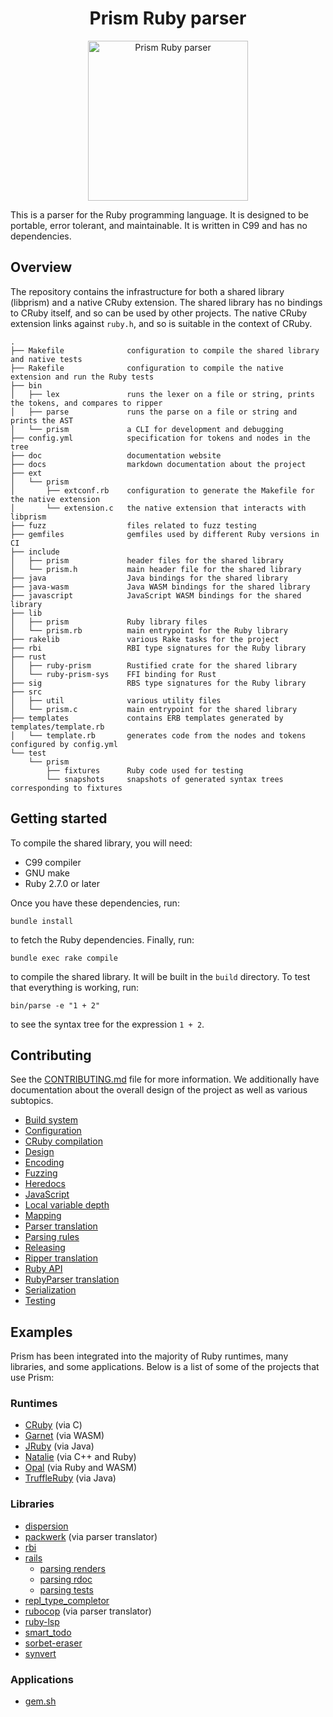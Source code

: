 <h1 align="center">Prism Ruby parser</h1>
<div align="center">
  <img alt="Prism Ruby parser" height="256px" src="https://github.com/ruby/prism/blob/main/doc/images/prism.png?raw=true">
</div>

This is a parser for the Ruby programming language. It is designed to be portable, error tolerant, and maintainable. It is written in C99 and has no dependencies.

## Overview

The repository contains the infrastructure for both a shared library (libprism) and a native CRuby extension. The shared library has no bindings to CRuby itself, and so can be used by other projects. The native CRuby extension links against `ruby.h`, and so is suitable in the context of CRuby.

```
.
├── Makefile              configuration to compile the shared library and native tests
├── Rakefile              configuration to compile the native extension and run the Ruby tests
├── bin
│   ├── lex               runs the lexer on a file or string, prints the tokens, and compares to ripper
│   ├── parse             runs the parse on a file or string and prints the AST
│   └── prism             a CLI for development and debugging
├── config.yml            specification for tokens and nodes in the tree
├── doc                   documentation website
├── docs                  markdown documentation about the project
├── ext
│   └── prism
│       ├── extconf.rb    configuration to generate the Makefile for the native extension
│       └── extension.c   the native extension that interacts with libprism
├── fuzz                  files related to fuzz testing
├── gemfiles              gemfiles used by different Ruby versions in CI
├── include
│   ├── prism             header files for the shared library
│   └── prism.h           main header file for the shared library
├── java                  Java bindings for the shared library
├── java-wasm             Java WASM bindings for the shared library
├── javascript            JavaScript WASM bindings for the shared library
├── lib
│   ├── prism             Ruby library files
│   └── prism.rb          main entrypoint for the Ruby library
├── rakelib               various Rake tasks for the project
├── rbi                   RBI type signatures for the Ruby library
├── rust
│   ├── ruby-prism        Rustified crate for the shared library
│   └── ruby-prism-sys    FFI binding for Rust
├── sig                   RBS type signatures for the Ruby library
├── src
│   ├── util              various utility files
│   └── prism.c           main entrypoint for the shared library
├── templates             contains ERB templates generated by templates/template.rb
│   └── template.rb       generates code from the nodes and tokens configured by config.yml
└── test
    └── prism
        ├── fixtures      Ruby code used for testing
        └── snapshots     snapshots of generated syntax trees corresponding to fixtures
```

## Getting started

To compile the shared library, you will need:

* C99 compiler
* GNU make
* Ruby 2.7.0 or later

Once you have these dependencies, run:

```
bundle install
```

to fetch the Ruby dependencies. Finally, run:

```
bundle exec rake compile
```

to compile the shared library. It will be built in the `build` directory. To test that everything is working, run:

```
bin/parse -e "1 + 2"
```

to see the syntax tree for the expression `1 + 2`.

## Contributing

See the [CONTRIBUTING.md](CONTRIBUTING.md) file for more information. We additionally have documentation about the overall design of the project as well as various subtopics.

* [Build system](docs/build_system.md)
* [Configuration](docs/configuration.md)
* [CRuby compilation](docs/cruby_compilation.md)
* [Design](docs/design.md)
* [Encoding](docs/encoding.md)
* [Fuzzing](docs/fuzzing.md)
* [Heredocs](docs/heredocs.md)
* [JavaScript](docs/javascript.md)
* [Local variable depth](docs/local_variable_depth.md)
* [Mapping](docs/mapping.md)
* [Parser translation](docs/parser_translation.md)
* [Parsing rules](docs/parsing_rules.md)
* [Releasing](docs/releasing.md)
* [Ripper translation](docs/ripper_translation.md)
* [Ruby API](docs/ruby_api.md)
* [RubyParser translation](docs/ruby_parser_translation.md)
* [Serialization](docs/serialization.md)
* [Testing](docs/testing.md)

## Examples

Prism has been integrated into the majority of Ruby runtimes, many libraries, and some applications. Below is a list of some of the projects that use Prism:

### Runtimes

* [CRuby](https://github.com/ruby/ruby/pull/7964) (via C)
* [Garnet](https://github.com/camertron/garnet-js) (via WASM)
* [JRuby](https://github.com/jruby/jruby/pull/8103) (via Java)
* [Natalie](https://github.com/natalie-lang/natalie/pull/1213) (via C++ and Ruby)
* [Opal](https://github.com/opal/opal/pull/2642) (via Ruby and WASM)
* [TruffleRuby](https://github.com/oracle/truffleruby/issues/3117) (via Java)

### Libraries

* [dispersion](https://github.com/joeldrapper/dispersion)
* [packwerk](https://github.com/Shopify/packwerk/pull/388) (via parser translator)
* [rbi](https://github.com/Shopify/rbi)
* [rails](https://github.com/rails/rails)
  * [parsing renders](https://github.com/rails/rails/pull/49438)
  * [parsing rdoc](https://github.com/rails/rails/pull/50870)
  * [parsing tests](https://github.com/rails/rails/pull/51006)
* [repl_type_completor](https://github.com/ruby/repl_type_completor)
* [rubocop](https://github.com/rubocop/rubocop/issues/12600) (via parser translator)
* [ruby-lsp](https://github.com/Shopify/ruby-lsp)
* [smart_todo](https://github.com/Shopify/smart_todo/pull/69)
* [sorbet-eraser](https://github.com/kddnewton/sorbet-eraser/pull/25)
* [synvert](https://github.com/xinminlabs/synvert-core-ruby)

### Applications

* [gem.sh](https://github.com/marcoroth/gem.sh/pull/96)

